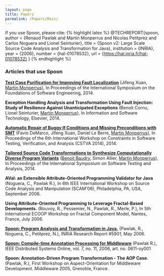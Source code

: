 ```yaml
---
layout: page
title: Papers
permalink: /Papers/Main/
---
```


If you use Spoon, please cite:
{% highlight latex %}
@TECHREPORT{spoon,
  author = {Renaud Pawlak and Martin Monperrus and Nicolas Petitprez and Carlos Noguera and Lionel Seinturier},
  title = {Spoon v2: Large Scale Source Code Analysis and Transformation for Java},
  institution = {INRIA},
  year = {2006},
  number = {hal-01078532},
  url = {https://hal.inria.fr/hal-01078532}
}
{% endhighlight %}

### Articles that use Spoon

**[Test Case Purification for Improving Fault Localization](https://hal.inria.fr/hal-01061911/PDF/main.pdf)** (Jifeng Xuan, [Martin Monperrus](http://www.monperrus.net/martin/)), In Proceedings of the International Symposium on the Foundations of Software Engineering, 2014.

**Exception Handling Analysis and Transformation Using Fault Injection: Study of Resilience Against Unanticipated Exceptions** (Benoit Cornu, Lionel Seinturier, [Martin Monperrus](http://www.monperrus.net/martin/)), In Information and Software Technology, Elsevier, 2014. 

**[Automatic Repair of Buggy If Conditions and Missing Preconditions with SMT](https://hal.inria.fr/hal-00977798/PDF/NOPOL-Automatic-Repair-of-Buggy-If-Conditions-and-Missing-Preconditions-with-SMT.pdf)** (Favio DeMarco, Jifeng Xuan, Daniel Le Berre, [Martin Monperrus](http://www.monperrus.net/martin/)), In Proceedings of the 6th International Workshop on Constraints in Software Testing, Verification, and Analysis (CSTVA 2014), 2014.

**[Tailored Source Code Transformations to Synthesize Computationally Diverse Program Variants](https://hal.inria.fr/hal-00938855/PDF/sosies.pdf)** ([Benoit Baudry](http://people.rennes.inria.fr/Benoit.Baudry/), Simon Allier, [Martin Monperrus](http://www.monperrus.net/martin/)), In Proceedings of the International Symposium on Software Testing and Analysis, 2014.

**AVal: an Extensible Attribute-Oriented Programming Validator for Java** (Noguera, C., Pawlak R.), In 6th IEEE International Workshop on Source Code Analysis and Manipulation (SCAM'06), Philadelphia, PA, USA, September 2006.

**Using Attribute-Oriented Programming to Leverage Fractal-Based Developments.** (Rouvoy, R., Pessemier, N., Pawlak, R., Merle, P.), In 5th International ECOOP Workshop on Fractal Component Model, Nantes, France, July 2006.

**[Spoon: Program Analysis and Transformation in Java.](http://hal.inria.fr/inria-00071366)** (Pawlak, R., Noguera, C., Petitprez, N.), INRIA Research Report #5901, May 2006.

**[Spoon: Compile-time Annotation Processing for Middleware](http://www.computer.org/csdl/mags/ds/index.html)** (Pawlak R.), IEEE Distributed Systems Online, vol. 7, no. 11, 2006, art. no. 0611-oy001

**Spoon: Annotation-Driven Program Transformation - The AOP Case.** (Pawlak, R.), First Workshop on Aspect-Orientation for Middleware Development. Middleware 2005, Grenoble, France.